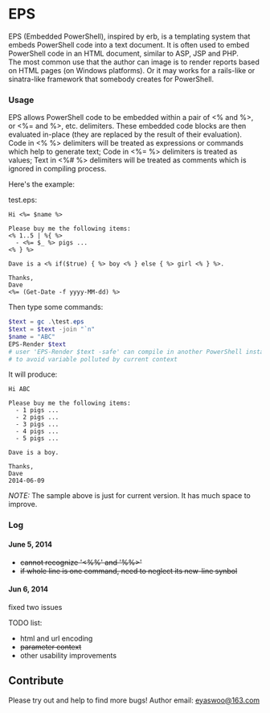 EPS
===
EPS (Embedded PowerShell), inspired by erb, is a templating system that embeds PowerShell code into a text document. It is often used to embed PowerShell code in an HTML document, similar to ASP, JSP and PHP.<br/>
The most common use that the author can image is to render reports based on HTML pages (on Windows platforms). Or it may works for a rails-like or sinatra-like framework that somebody creates for PowerShell.

### Usage
EPS allows PowerShell code to be embedded within a pair of <% and %>, or <%= and %>, etc. delimiters. These embedded code blocks are then evaluated in-place (they are replaced by the result of their evaluation).<br/>
Code in <% %> delimiters will be treated as expressions or commands which help to generate text; Code in <%= %> delimiters is treated as values; Text in <%# %> delimiters will be treated as comments which is ignored in compiling process.

Here's the example:

test.eps:
```
Hi <%= $name %>

Please buy me the following items:
<% 1..5 | %{ %>
  - <%= $_ %> pigs ...
<% } %>

Dave is a <% if($true) { %> boy <% } else { %> girl <% } %>. 

Thanks,
Dave
<%= (Get-Date -f yyyy-MM-dd) %>
```

Then type some commands:
```powershell
$text = gc .\test.eps
$text = $text -join "`n"
$name = "ABC"
EPS-Render $text
# user 'EPS-Render $text -safe' can compile in another PowerShell instance
# to avoid variable polluted by current context
```

It will produce:
```
Hi ABC

Please buy me the following items:
  - 1 pigs ...
  - 2 pigs ...
  - 3 pigs ...
  - 4 pigs ...
  - 5 pigs ...

Dave is a boy.

Thanks,
Dave
2014-06-09
```

_NOTE:_
The sample above is just for current version. It has much space to improve.


### Log

#### June 5, 2014
+ ~~cannot recognize '<%%' and '%%>'~~
+ ~~if whole line is one command, need to neglect its new-line synbol~~

#### Jun 6, 2014
fixed two issues

TODO list:
+ html and url encoding
+ ~~parameter context~~
+ other usability improvements


## Contribute
Please try out and help to find more bugs! 
Author email: eyaswoo@163.com

